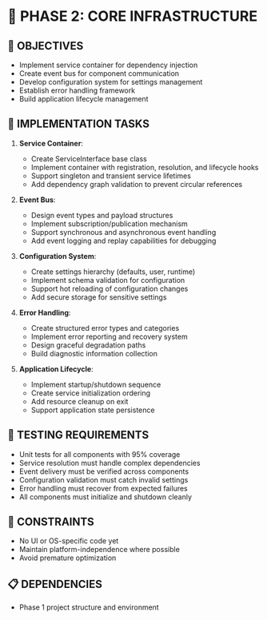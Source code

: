 # 🚧 PHASE 2: CORE INFRASTRUCTURE

## 📝 OBJECTIVES
- Implement service container for dependency injection
- Create event bus for component communication
- Develop configuration system for settings management
- Establish error handling framework
- Build application lifecycle management

## 🔧 IMPLEMENTATION TASKS

1. **Service Container**:
   - Create ServiceInterface base class
   - Implement container with registration, resolution, and lifecycle hooks
   - Support singleton and transient service lifetimes
   - Add dependency graph validation to prevent circular references

2. **Event Bus**:
   - Design event types and payload structures
   - Implement subscription/publication mechanism
   - Support synchronous and asynchronous event handling
   - Add event logging and replay capabilities for debugging

3. **Configuration System**:
   - Create settings hierarchy (defaults, user, runtime)
   - Implement schema validation for configuration
   - Support hot reloading of configuration changes
   - Add secure storage for sensitive settings

4. **Error Handling**:
   - Create structured error types and categories
   - Implement error reporting and recovery system
   - Design graceful degradation paths
   - Build diagnostic information collection

5. **Application Lifecycle**:
   - Implement startup/shutdown sequence
   - Create service initialization ordering
   - Add resource cleanup on exit
   - Support application state persistence

## 🧪 TESTING REQUIREMENTS
- Unit tests for all components with 95% coverage
- Service resolution must handle complex dependencies
- Event delivery must be verified across components
- Configuration validation must catch invalid settings
- Error handling must recover from expected failures
- All components must initialize and shutdown cleanly

## 🚫 CONSTRAINTS
- No UI or OS-specific code yet
- Maintain platform-independence where possible
- Avoid premature optimization

## 📋 DEPENDENCIES
- Phase 1 project structure and environment
